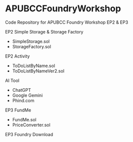 # APUBCCFoundryWorkshop
Code Repository for APUBCC Foundry Workshop EP2 &amp; EP3

EP2 Simple Storage & Storage Factory
- SimpleStorage.sol
- StorageFactory.sol

EP2 Activity
- ToDoListByName.sol
- ToDoListByNameVer2.sol

AI Tool
- ChatGPT
- Google Gemini
- Phind.com

EP3 FundMe
- FundMe.sol
- PriceConverter.sol

EP3 Foundry Download
